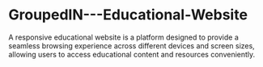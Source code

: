 # GroupedIN---Educational-Website
A responsive educational website is a platform designed to provide a seamless browsing experience across different devices and screen sizes, allowing users to access educational content and resources conveniently.
